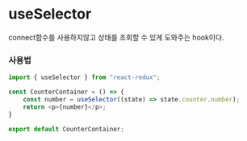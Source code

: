 # useSelector
connect함수를 사용하지않고 상태를 조회할 수 있게 도와주는 hook이다.

### 사용법
```js
import { useSelector } from "react-redux";

const CounterContainer = () => {
    const number = useSelector((state) => state.counter.number);
    return <p>{number}</p>;
}

export default CounterContainer;
```